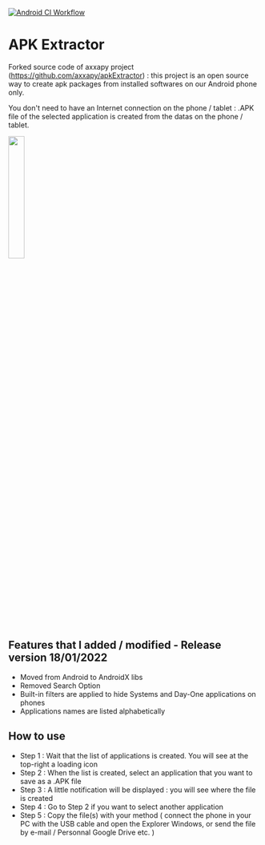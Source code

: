 [![Android CI Workflow](https://github.com/Jack0b0Tori/APK-Extractor/actions/workflows/android.yml/badge.svg?branch=main)](https://github.com/Jack0b0Tori/APK-Extractor/actions/workflows/android.yml)

# APK Extractor

Forked source code of axxapy project (https://github.com/axxapy/apkExtractor) : this project is an open source way to create apk packages from installed softwares on our Android phone only.

You don't need to have an Internet connection on the phone / tablet : .APK file of the selected application is created from the datas on the phone / tablet.

<img src="https://user-images.githubusercontent.com/97413996/149925109-9918ce24-7ae5-4c1f-b168-3cdc4bba2c21.png" width="25%" height="25%">

## Features that I added / modified - Release version 18/01/2022

- Moved from Android to AndroidX libs
- Removed Search Option
- Built-in filters are applied to hide Systems and Day-One applications on phones
- Applications names are listed alphabetically

## How to use

- Step 1 : Wait that the list of applications is created. You will see at the top-right a loading icon
- Step 2 : When the list is created, select an application that you want to save as a .APK file
- Step 3 : A little notification will be displayed : you will see where the file is created
- Step 4 : Go to Step 2 if you want to select another application
- Step 5 : Copy the file(s) with your method ( connect the phone in your PC with the USB cable and open the Explorer Windows, or send the file by e-mail / Personnal Google Drive etc. )
